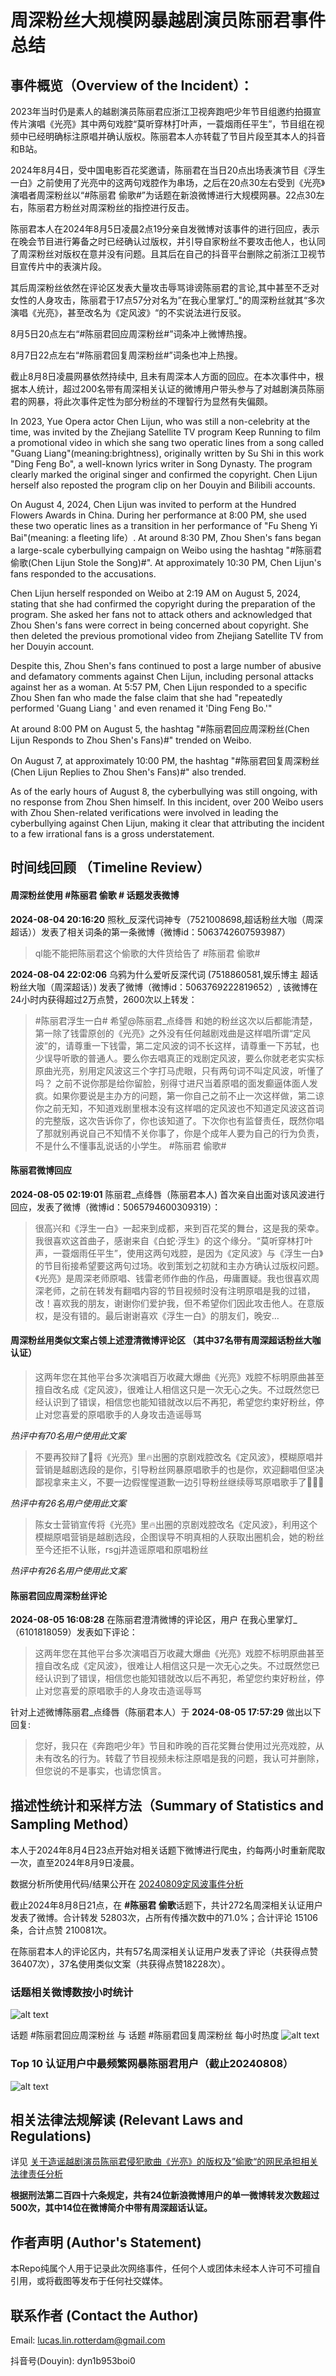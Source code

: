 # 周深粉丝大规模网暴越剧演员陈丽君事件总结 


## 事件概览（Overview of the Incident）：

2023年当时仍是素人的越剧演员陈丽君应浙江卫视奔跑吧少年节目组邀约拍摄宣传片演唱《光亮》其中两句戏腔“莫听穿林打叶声，一蓑烟雨任平生”，节目组在视频中已经明确标注原唱并确认版权。陈丽君本人亦转载了节目片段至其本人的抖音和B站。

2024年8月4日，受中国电影百花奖邀请，陈丽君在当日20点出场表演节目《浮生一白》之前使用了光亮中的这两句戏腔作为串场，之后在20点30左右受到《光亮》演唱者周深粉丝以“#陈丽君 偷歌#”为话题在新浪微博进行大规模网暴。22点30左右，陈丽君方粉丝对周深粉丝的指控进行反击。

陈丽君本人在2024年8月5日凌晨2点19分亲自发微博对该事件的进行回应，表示在晚会节目进行筹备之时已经确认过版权，并引导自家粉丝不要攻击他人，也认同了周深粉丝对版权在意并没有问题。且其后在自己的抖音平台删除之前浙江卫视节目宣传片中的表演片段。

其后周深粉丝依然在评论区发表大量攻击辱骂诽谤陈丽君的言论,其中甚至不乏对女性的人身攻击，陈丽君于17点57分对名为”在我心里掌灯_"的周深粉丝就其“多次演唱《光亮》，甚至改名为《定风波》“的不实说法进行反驳。

8月5日20点左右“#陈丽君回应周深粉丝#”词条冲上微博热搜。

8月7日22点左右“#陈丽君回复周深粉丝#”词条也冲上热搜。

截止8月8日凌晨网暴依然持续中, 且未有周深本人方面的回应。在本次事件中，根据本人统计，超过200名带有周深相关认证的微博用户带头参与了对越剧演员陈丽君的网暴，将此次事件定性为部分粉丝的不理智行为显然有失偏颇。 

In 2023, Yue Opera actor Chen Lijun, who was still a non-celebrity at the time, was invited by the Zhejiang Satellite TV program Keep Running to film a promotional video in which she sang two operatic lines from a song called "Guang Liang"(meaning:brightness), originally written by Su Shi in this work "Ding Feng Bo", a well-known lyrics writer in Song Dynasty. The program clearly marked the original singer and confirmed the copyright. Chen Lijun herself also reposted the program clip on her Douyin and Bilibili accounts.

On August 4, 2024, Chen Lijun was invited to perform at the Hundred Flowers Awards in China. During her performance at 8:00 PM, she used these two operatic lines as a transition in her performance of "Fu Sheng Yi Bai"(meaning: a fleeting life）. At around 8:30 PM, Zhou Shen's fans began a large-scale cyberbullying campaign on Weibo using the hashtag "#陈丽君偷歌(Chen Lijun Stole the Song)#". At approximately 10:30 PM, Chen Lijun's fans responded to the accusations.

Chen Lijun herself responded on Weibo at 2:19 AM on August 5, 2024, stating that she had confirmed the copyright during the preparation of the program. She asked her fans not to attack others and acknowledged that Zhou Shen's fans were correct in being concerned about copyright. She then deleted the previous promotional video from Zhejiang Satellite TV from her Douyin account.

Despite this, Zhou Shen's fans continued to post a large number of abusive and defamatory comments against Chen Lijun, including personal attacks against her as a woman. At 5:57 PM, Chen Lijun responded to a specific Zhou Shen fan who made the false claim that she had "repeatedly performed 'Guang Liang
' and even renamed it 'Ding Feng Bo.'"

At around 8:00 PM on August 5, the hashtag "#陈丽君回应周深粉丝(Chen Lijun Responds to Zhou Shen's Fans)#" trended on Weibo.

On August 7, at approximately 10:00 PM, the hashtag "#陈丽君回复周深粉丝(Chen Lijun Replies to Zhou Shen's Fans)#" also trended.

As of the early hours of August 8, the cyberbullying was still ongoing, with no response from Zhou Shen himself. In this incident, over 200 Weibo users with Zhou Shen-related verifications were involved in leading the cyberbullying against Chen Lijun, making it clear that attributing the incident to a few irrational fans is a gross understatement.


## 时间线回顾 （Timeline Review）

#### 周深粉丝使用 #陈丽君 偷歌 # 话题发表微博
**2024-08-04 20:16:20** 照秋_反深代词神专（7521008698,超话粉丝大咖（周深超话））发表了相关词条的第一条微博（微博id：5063742607593987）
> ql能不能把陈丽君这个偷歌的大件货给告了 #陈丽君 偷歌#

**2024-08-04 22:02:06** 乌鸦为什么爱听反深代词 (7518860581,娱乐博主 超话粉丝大咖（周深超话）) 发表了微博（微博id：5063769222819652）, 该微博在24小时内获得超过2万点赞，2600次以上转发：
> #陈丽君浮生一白#
希望@陈丽君_点绛唇 和她的粉丝这次以后都能清楚，第一除了钱雷原创的《光亮》之外没有任何越剧戏曲是这样唱所谓“定风波”的，请尊重一下钱雷，第二定风波的词不长这样，请尊重一下苏轼，也少误导听歌的普通人。要么你去唱真正的戏剧定风波，要么你就老老实实标原曲光亮，别用定风波这三个字打马虎眼，只有两句词不叫定风波，听懂了吗？
之前不说你那是给你留脸，别得寸进尺当着原唱的面发癫逼体面人发疯。如果你要说是主办方的问题，第一你自己之前不止一次这样做，第二谅你之前无知，不知道戏剧里根本没有这样唱的定风波也不知道定风波这首词的完整版，这次告诉你了，你也该知道了。下次你也有监督责任，既然你唱了那就别再说自己不知情不关你事了，你是个成年人要为自己的行为负责，不是什么不懂事乱说话的小学生。
#陈丽君 偷歌#

#### 陈丽君微博回应
**2024-08-05 02:19:01** 陈丽君_点绛唇（陈丽君本人) 首次亲自出面对该风波进行回应，发表了微博（微博id：5065794600309319）：
> 很高兴和《浮生一白》一起来到成都，来到百花奖的舞台，这是我的荣幸。我很喜欢这首曲子，感谢来自《白蛇·浮生》的这个缘分。“莫听穿林打叶声，一蓑烟雨任平生”，使用这两句戏腔，是因为《定风波》与《浮生一白》的节目衔接希望要这两句过场。收到策划之初就和主办方确认过版权问题。《光亮》是周深老师原唱、钱雷老师作曲的作品，毋庸置疑。我也很喜欢周深老师，之前在转发有翻唱内容的节目视频时没有注明原唱是我的过错，改！喜欢我的朋友，谢谢你们爱护我，但不希望你们因此攻击他人。在意版权，是没有错的。最后谢谢喜欢《浮生一白》的朋友们，晚安…

#### 周深粉丝用类似文案占领上述澄清微博评论区 （其中37名带有周深超话粉丝大咖认证）
> 这两年您在其他平台多次演唱百万收藏大爆曲《光亮》戏腔不标明原曲甚至擅自改名成《定风波》，很难让人相信这只是一次无心之失。不过既然您已经认识到了错误，相信您也能知错就改以后不再犯，希望您约束好粉丝，停止对您喜爱的原唱歌手的人身攻击造谣辱骂

*热评中有70名用户使用此文案*

> 不要再狡辩了📢将《光亮》里🔥出圈的京剧戏腔改名《定风波》，模糊原唱并营销是越剧选段的是你，引导粉丝网暴原唱歌手的也是你，欢迎翻唱但坚决鄙视拿来主义，不要一边假惺惺道歉一边引导粉丝继续辱骂原唱歌手了📢📢📢

*热评中有26名用户使用此文案*

> 陈女士营销宣传将《光亮》里🔥出圈的京剧戏腔改名《定风波》，利用这个模糊原唱营销是越剧选段，企图误导不明真相的人获取出圈机会，她的粉丝至今还拒不认账，rsgj并造谣原唱和原唱粉丝

*热评中有26名用户使用此文案*

#### 陈丽君回应周深粉丝评论
**2024-08-05 16:08:28** 在陈丽君澄清微博的评论区，用户 在我心里掌灯_（6101818059）发表如下评论：
>这两年您在其他平台多次演唱百万收藏大爆曲《光亮》戏腔不标明原曲甚至擅自改名成《定风波》，很难让人相信这只是一次无心之失。不过既然您已经认识到了错误，相信您也能知错就改以后不再犯，希望您约束好粉丝，停止对您喜爱的原唱歌手的人身攻击造谣辱骂

针对上述微博陈丽君_点绛唇（陈丽君本人）于 **2024-08-05 17:57:29** 做出以下回复:
>您好，我只在《奔跑吧少年》节目和昨晚的百花奖舞台使用过光亮戏腔，从未有改名的行为。转载了节目视频未标注原唱是我的问题，我认可并删除，但您说的不是事实，也请您慎言。


## 描述性统计和采样方法（Summary of Statistics and Sampling Method）

本人于2024年8月4日23点开始对相关话题下微博进行爬虫，约每两小时重新爬取一次，直至2024年8月9日凌晨。

数据分析所使用代码/结果公开在 [20240809定风波事件分析](https://github.com/LucasLin2023/Cyberbullying/blob/main/20240809%E5%AE%9A%E9%A3%8E%E6%B3%A2%E4%BA%8B%E4%BB%B6_%E9%9A%8F%E6%89%8B%E6%95%B0%E6%8D%AE%E5%88%86%E6%9E%90.ipynb)


截止2024年8月8日21点，在 **#陈丽君 偷歌**话题下，共计272名周深相关认证用户发表了微博。合计转发 52803次，占所有传播次数中的71.0%；合计评论 15106条，合计点赞 210081次。

在陈丽君本人的评论区内，共有57名周深相关认证用户发表了评论（共获得点赞36407次），37名使用类似文案（共获得点赞18228次）。

### 话题相关微博数按小时统计
![alt text](https://github.com/LucasLin2023/Cyberbullying/blob/main/topic_trend_with_explanation.png)

话题 #陈丽君回应周深粉丝 与 话题 #陈丽君回复周深粉丝 每小时热度
![alt text](https://github.com/LucasLin2023/Cyberbullying/blob/main/response_trend.png)

### Top 10 认证用户中最频繁网暴陈丽君用户（截止20240808）
![alt text](https://github.com/LucasLin2023/Cyberbullying/blob/main/freq_poster.png)


## 相关法律法规解读 (Relevant Laws and Regulations)
详见 [关于造谣越剧演员陈丽君侵犯歌曲《光亮》的版权及”偷歌“的网民承担相关法律责任分析](https://github.com/LucasLin2023/Cyberbullying/blob/main/%E9%80%A0%E8%B0%A3%E4%BA%8B%E4%BB%B6%E6%B3%95%E5%BE%8B%E5%88%86%E6%9E%90.pdf)

**根据刑法第二百四十六条规定，共有24位新浪微博用户的单一微博转发次数超过500次，其中14位在微博简介中带有周深超话认证。**

## 作者声明 (Author's Statement)
本Repo纯属个人用于记录此次网络事件，任何个人或团体未经本人许可不可擅自引用，或将截图等发布于任何社交媒体。

## 联系作者 (Contact the Author)
Email: lucas.lin.rotterdam@gmail.com 

抖音号(Douyin): dyn1b953boi0
